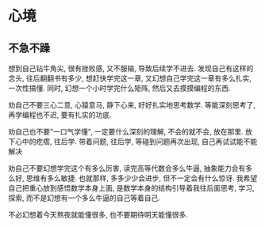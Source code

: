 # 心境

## 不急不躁

想到自己钻牛角尖, 很有挫败感, 又不服输, 导致后续学不进去. 发现自己有这样的念头, 往后翻翻书有多少, 想赶快学完这一章, 又幻想自己学完这一章有多么扎实, 一次性搞懂. 同时, 幻想一个小时学完什么矩阵, 然后又去摸摸编程的东西.

劝自己不要三心二意, 心猿意马, 静下心来, 好好扎实地思考数学. 等能深刻思考了, 再学编程也不迟, 要有扎实的功底.

劝自己也不要"一口气学懂", 一定要什么深刻的理解, 不会的就不会, 放在那里. 放下心中的疙瘩, 往后学. 带着问题, 往后学, 等碰到问题再次出现, 自己再试试能不能解决

劝自己不要幻想学完这个有多么厉害, 读完高等代数会多么牛逼, 抽象能力会有多么好, 思维有多么敏捷. 也就那样, 多多少少会进步, 但不一定会有什么惊讶. 我希望自己把重心放到感悟数学本身上面, 是数学本身的结构引导着我往后面思考, 学习, 探索, 而不是幻想有一个多么牛逼的自己等着自己.

不必幻想着今天熬夜就能懂很多, 也不要期待明天能懂很多.
